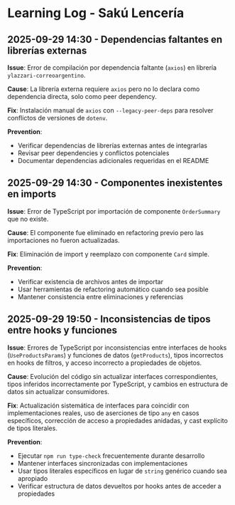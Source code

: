 # Learning Log - Sakú Lencería

## 2025-09-29 14:30 - Dependencias faltantes en librerías externas

**Issue**: Error de compilación por dependencia faltante (`axios`) en librería `ylazzari-correoargentino`.

**Cause**: La librería externa requiere `axios` pero no lo declara como dependencia directa, solo como peer dependency.

**Fix**: Instalación manual de `axios` con `--legacy-peer-deps` para resolver conflictos de versiones de `dotenv`.

**Prevention**: 
- Verificar dependencias de librerías externas antes de integrarlas
- Revisar peer dependencies y conflictos potenciales
- Documentar dependencias adicionales requeridas en el README

## 2025-09-29 14:30 - Componentes inexistentes en imports

**Issue**: Error de TypeScript por importación de componente `OrderSummary` que no existe.

**Cause**: El componente fue eliminado en refactoring previo pero las importaciones no fueron actualizadas.

**Fix**: Eliminación de import y reemplazo con componente `Card` simple.

**Prevention**:
- Verificar existencia de archivos antes de importar
- Usar herramientas de refactoring automático cuando sea posible
- Mantener consistencia entre eliminaciones y referencias

## 2025-09-29 19:50 - Inconsistencias de tipos entre hooks y funciones

**Issue**: Errores de TypeScript por inconsistencias entre interfaces de hooks (`UseProductsParams`) y funciones de datos (`getProducts`), tipos incorrectos en hooks de filtros, y acceso incorrecto a propiedades de objetos.

**Cause**: Evolución del código sin actualizar interfaces correspondientes, tipos inferidos incorrectamente por TypeScript, y cambios en estructura de datos sin actualizar consumidores.

**Fix**: Actualización sistemática de interfaces para coincidir con implementaciones reales, uso de aserciones de tipo `any` en casos específicos, corrección de acceso a propiedades anidadas, y cast explícito de tipos literales.

**Prevention**:
- Ejecutar `npm run type-check` frecuentemente durante desarrollo
- Mantener interfaces sincronizadas con implementaciones
- Usar tipos literales específicos en lugar de `string` genérico cuando sea apropiado
- Verificar estructura de datos devueltos por hooks antes de acceder a propiedades